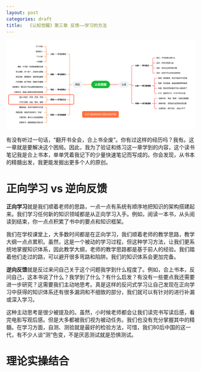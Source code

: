 ```yaml
---
layout: post
categories: draft
title:  《认知觉醒》第三章 反馈——学习的方法
---
```


![认知觉醒脑图-反馈](/assets/%E8%84%91%E5%9B%BE%E8%AE%A4%E7%9F%A5%E8%A7%89%E9%86%92-%E5%8F%8D%E9%A6%88.PNG)

有没有听过一句话，“翻开书全会，合上书全废”。你有过这样的经历吗？我有。这一章就是要解决这个困局。因此，我为了验证和练习这一章学到的内容，这个读书笔记我是合上书本，单单凭着我记下的少量快速笔记而写成的。你会发现，从书本的精髓出发，我更能发掘出更多个人的原创。

# 正向学习 vs 逆向反馈

**正向学习**就是我们顺着老师的思路，一点一点有系统有顺序地把知识的架构搭建起来。我们学习任何新的知识领域都是从正向学习入手。例如，阅读一本书，从头阅读到结束，你一点点积累了书中的要点和知识框架。

我们在学校课堂上，大多数时间都是在正向学习，我们顺着老师的教学思路，教学大纲一点点累积。虽然，这是一个被动的学习过程，但这种学习方法，让我们更系统地掌握知识体系，因此教学大纲，老师的教学思路都是基于前人的经验。我们踏着他们走过的路，可以避开很多弯路和陷阱。我们的知识体系会更加完备。

**逆向反馈**就是反过来问自己关于这个问题我学到什么程度了。例如，合上书本，反问自己，这本书说了什么？我学到了什么？有什么启发？有没有一些要点我还需要进一步研究？这需要我们主动地思考。真是这样的反问式学习让自己发现在正向学习中获得的知识体系还有很多漏洞和不细致的部分，我们就可以有针对的进行补漏或深入学习。

这种主动思考是很少被提及的。虽然，小时候老师都会让我们读完书写读后感，看完电影写观后感。但是大多都被我们视为被动任务。我们也没有充分掌握其中的精髓。在学习方面，自测、测验就是最好的检验方法，可惜，我们80后中国的这一代，有不少人谈“测”色变，不是厌恶测试就是恐惧测试。



# 理论实操结合


<!--stackedit_data:
eyJoaXN0b3J5IjpbLTIwNjg4MzE3NjksMTI1Nzg0NzQzMV19
-->